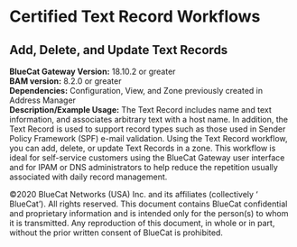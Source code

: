 # **Certified Text Record Workflows**
## Add, Delete, and Update Text Records

**BlueCat Gateway Version:** 18.10.2 or greater <br/>
**BAM version:** 8.2.0 or greater <br/>
**Dependencies:** Configuration, View, and Zone previously created in Address Manager <br/>
**Description/Example Usage:** The Text Record includes name and text information, and associates arbitrary text with a host name. In addition, the Text Record is used to support record types such as those used in Sender Policy Framework (SPF) e-mail validation. Using the Text Record workflow, you can add, delete, or update Text Records in a zone. This workflow is ideal for self-service customers using the BlueCat Gateway user interface and for IPAM or DNS administrators to help reduce the repetition usually associated with daily record management.

©2020 BlueCat Networks (USA) Inc. and its affiliates (collectively ‘ BlueCat’). All rights reserved.
This document contains BlueCat confidential and proprietary information and is intended only for the person(s) to whom it is transmitted.
Any reproduction of this document, in whole or in part, without the prior written consent of BlueCat is prohibited.
